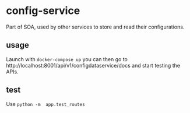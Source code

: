 # config-service
Part of SOA, used by other services to store and read their configurations.



## usage
Launch with ```docker-compose up``` you can then go to http://localhost:8001/api/v1/configdataservice/docs and start testing the APIs.

## test
Use ```python -m  app.test_routes```